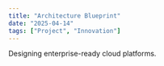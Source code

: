 ```yaml
---
title: "Architecture Blueprint"
date: "2025-04-14"
tags: ["Project", "Innovation"]
---
```


Designing enterprise-ready cloud platforms.